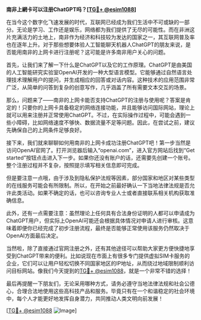 **南非上網卡可以注册ChatGPT吗？[[TG💪+ @esim1088](https://t.me/s/esim1088)]**

在当今这个数字化飞速发展的时代，互联网已经成为我们生活中不可或缺的一部分。无论是学习、工作还是娱乐，网络都为我们提供了无尽的可能性。而在非洲这片充满活力的土地上，南非作为经济和科技较为发达的国家之一，其互联网普及率也在逐年上升。对于那些想要体验人工智能聊天机器人ChatGPT的朋友来说，是否能用南非的上网卡进行注册呢？这可能是许多南非用户关心的问题。

首先，让我们来了解一下什么是ChatGPT以及它的工作原理。ChatGPT是由美国的人工智能研究实验室OpenAI开发的一种大型语言模型。它能够通过自然语言处理技术理解用户的提问，并生成相应的回答或对话内容。这种技术的应用范围非常广泛，从简单的问答到复杂的创意写作，几乎涵盖了所有需要文本交互的场景。

那么，问题来了——南非的上网卡能否支持ChatGPT的注册与使用呢？答案是肯定的！只要你的上网卡具备稳定的网络连接功能，并且能够访问国际网站，理论上就可以用来注册并正常使用ChatGPT。不过，在实际操作过程中，可能会遇到一些小障碍，比如网络速度不够快、数据流量不足等问题。因此，在尝试之前，建议先确保自己的上网条件足够良好。

接下来，我们就来聊聊如何用南非的上网卡成功注册ChatGPT吧！第一步当然是访问OpenAI官网了。打开浏览器后输入“openai.com”，进入官方网站后找到“Get started”按钮点击进入下一步。如果你还没有账户的话，还需要先创建一个账号。整个注册过程并不复杂，按照提示填写相关信息即可完成。

但是要注意一点哦，由于涉及到隐私保护法规等因素，部分国家和地区对某些类型的在线服务可能会有所限制。所以，在开始之前最好确认一下当地法律法规是否允许此类活动。如果不确定的话，也可以咨询专业人士或者直接联系相关机构获取准确信息。

此外，还有一点需要注意：虽然理论上任何具有合法身份证明的人都可以申请成为ChatGPT用户，但实际上OpenAI可能还会根据具体情况对申请人进行审核。这意味着即便你已经完成了初步注册流程，最终是否能够正常使用该服务仍然取决于OpenAI方面最后决定。

当然啦，除了直接通过官网注册之外，还有其他途径可以帮助大家更方便快捷地享受到ChatGPT带来的便利。比如说现在市面上有很多专门提供虚拟SIM卡服务的企业，它们可以让用户轻松切换不同国家地区的IP地址，从而绕过地域限制顺利访问目标网站。像我们今天提到的[TG💪+ @esim1088](https://t.me/s/esim1088)，就是一个非常不错的选择！

最后再提醒一下朋友们，无论采用哪种方式，请务必遵守当地法律法规和社会公德心，合理合法地使用这些高科技产品和服务。毕竟只有在一个和谐稳定的社会环境中，每个人才能更好地发挥自身潜力，共同推动人类文明向前发展！

[[TG💪+ @esim1088](https://t.me/s/esim1088) ![Image](https://i.postimg.cc/4NQfJmqS/Snipaste-2025-05-13-00-14-12.png)]